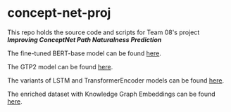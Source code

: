 # concept-net-proj

This repo holds the source code and scripts for Team 08's project ***Improving ConceptNet Path Naturalness Prediction***

The fine-tuned BERT-base model can be found [here](https://github.com/CS4248-Team08/concept-net-proj/tree/lirc572/BERT-finetune).

The GTP2 model can be found [here](https://github.com/CS4248-Team08/concept-net-proj/tree/raymond/GPT2).

The variants of LSTM and TransformerEncoder models can be found [here](https://github.com/CS4248-Team08/concept-net-proj/tree/wp/LSTM-and-TransformerEncoder).

The enriched dataset with Knowledge Graph Embeddings can be found [here](https://github.com/CS4248-Team08/concept-net-proj/tree/sqf/KG-Embedding).
